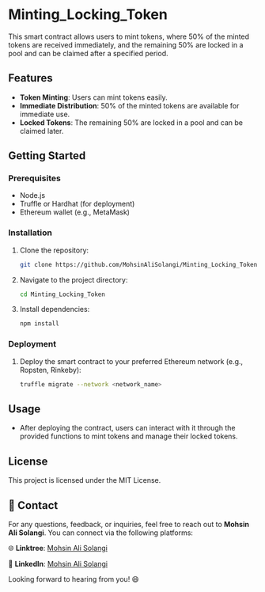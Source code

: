 # Minting_Locking_Token

This smart contract allows users to mint tokens, where 50% of the minted tokens are received immediately, and the remaining 50% are locked in a pool and can be claimed after a specified period.

## Features

- **Token Minting**: Users can mint tokens easily.
- **Immediate Distribution**: 50% of the minted tokens are available for immediate use.
- **Locked Tokens**: The remaining 50% are locked in a pool and can be claimed later.

## Getting Started

### Prerequisites

- Node.js
- Truffle or Hardhat (for deployment)
- Ethereum wallet (e.g., MetaMask)

### Installation

1. Clone the repository:
   ```bash
   git clone https://github.com/MohsinAliSolangi/Minting_Locking_Token.git
   ```
2. Navigate to the project directory:
   ```bash
   cd Minting_Locking_Token
   ```
3. Install dependencies:
   ```bash
   npm install
   ```

### Deployment

1. Deploy the smart contract to your preferred Ethereum network (e.g., Ropsten, Rinkeby):
   ```bash
   truffle migrate --network <network_name>
   ```

## Usage

- After deploying the contract, users can interact with it through the provided functions to mint tokens and manage their locked tokens.

## License

This project is licensed under the MIT License.

## 🚀 Contact

For any questions, feedback, or inquiries, feel free to reach out to **Mohsin Ali Solangi**. You can connect via the following platforms:

🌐 **Linktree**: [Mohsin Ali Solangi](https://linktr.ee/mohsinalisolangi)

🔗 **LinkedIn**: [Mohsin Ali Solangi](https://www.linkedin.com/in/mohsinalisolangi/)

Looking forward to hearing from you! 😄

